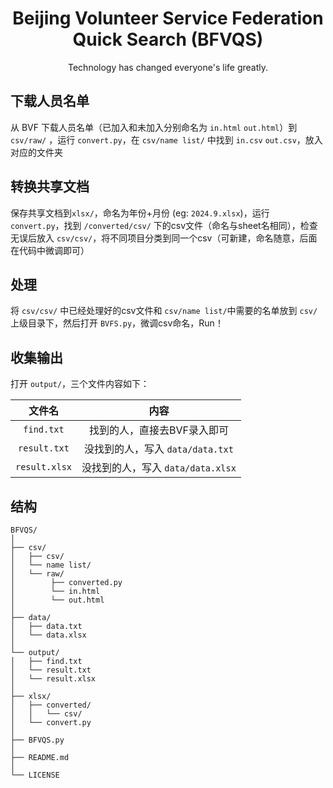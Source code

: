 <div align="center">

# Beijing Volunteer Service Federation Quick Search (BFVQS)

Technology has changed everyone's life greatly.

</div>

## 下载人员名单

从 BVF 下载人员名单（已加入和未加入分别命名为 `in.html` `out.html`）到 `csv/raw/` ，运行 `convert.py`，在 `csv/name list/` 中找到 `in.csv` `out.csv`，放入对应的文件夹

## 转换共享文档

保存共享文档到`xlsx/`，命名为年份+月份 (eg: `2024.9.xlsx`)，运行 `convert.py`，找到 `/converted/csv/` 下的csv文件（命名与sheet名相同），检查无误后放入 `csv/csv/`，将不同项目分类到同一个csv（可新建，命名随意，后面在代码中微调即可）

## 处理

将 `csv/csv/` 中已经处理好的csv文件和 `csv/name list/`中需要的名单放到 `csv/`上级目录下，然后打开 `BVFS.py`，微调csv命名，Run！

## 收集输出

打开 `output/`，三个文件内容如下：

|      文件名      |            内容             |
| :-----------: | :-----------------------: |
|  `find.txt`   |      找到的人，直接去BVF录入即可      |
| `result.txt`  | 没找到的人，写入 `data/data.txt`  |
| `result.xlsx` | 没找到的人，写入 `data/data.xlsx` |

## 结构

```
BFVQS/
│
├── csv/
│   ├── csv/
│   └── name list/
│   └── raw/
│        ├── converted.py
│        └── in.html
│        └── out.html
│
├── data/
│   ├── data.txt
│   └── data.xlsx
│
└── output/
│   ├── find.txt
│   └── result.txt
│   └── result.xlsx
│
├── xlsx/
│   ├── converted/
│   │   └── csv/
│   └── convert.py
│
├── BFVQS.py
│
├── README.md
│
└── LICENSE
```


